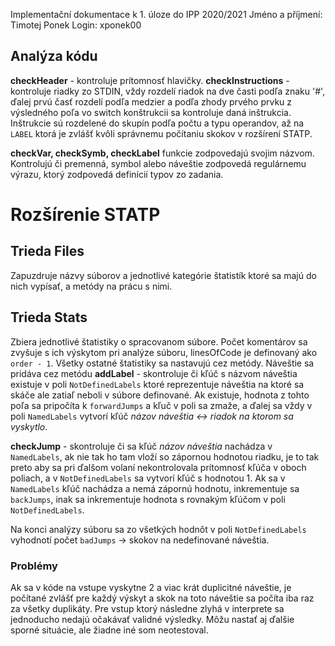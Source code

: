 Implementační dokumentace k 1. úloze do IPP 2020/2021
Jméno a příjmení: Timotej Ponek
Login: xponek00
## Analýza kódu
**checkHeader** - kontroluje prítomnosť hlavičky. **checkInstructions** - kontroluje riadky zo STDIN, vždy rozdelí riadok na dve časti podľa znaku '#', ďalej prvú časť rozdelí podľa medzier a podľa zhody prvého prvku z výsledného poľa vo switch konštrukcii sa kontroluje daná inštrukcia. Inštrukcie sú rozdelené do skupín podľa počtu a typu operandov, až na `LABEL` ktorá je zvlášť kvôli správnemu počítaniu skokov v rozšírení STATP.

**checkVar, checkSymb, checkLabel** funkcie zodpovedajú svojim názvom. Kontrolujú či premenná, symbol alebo náveštie zodpovedá regulárnemu výrazu, ktorý zodpovedá definícií typov zo zadania.
# Rozšírenie STATP
## Trieda Files
Zapuzdruje názvy súborov a jednotlivé kategórie štatistík ktoré sa majú do nich vypísať, a metódy na prácu s nimi.
## Trieda Stats
Zbiera jednotlivé štatistiky o spracovanom súbore. Počet komentárov sa zvyšuje s ich výskytom pri analýze súboru, linesOfCode je definovaný ako `order - 1`. Všetky ostatné štatistiky sa nastavujú cez metódy. Náveštie sa pridáva cez metódu **addLabel** - skontroluje či kľúč s názvom náveštia existuje v poli `NotDefinedLabels` ktoré reprezentuje náveštia na ktoré sa skáče ale zatiaľ neboli v súbore definované. Ak existuje, hodnota z tohto poľa sa pripočíta k `forwardJumps` a kľuč v poli sa zmaže, a ďalej sa vždy v poli `NamedLabels` vytvorí kľúč *názov náveštia <-> riadok na ktorom sa vyskytlo*.

**checkJump** - skontroluje či sa kľúč *názov náveštia* nachádza v `NamedLabels`, ak nie tak ho tam vloží so zápornou hodnotou riadku, je to tak preto aby sa pri ďalšom volaní nekontrolovala prítomnosť kľúča v oboch poliach, a v `NotDefinedLabels` sa vytvorí kľúč s hodnotou 1. Ak sa v `NamedLabels` kľúč nachádza a nemá zápornú hodnotu, inkrementuje sa `backJumps`, inak sa inkrementuje hodnota s rovnakým kľúčom v poli `NotDefinedLabels`. 

Na konci analýzy súboru sa zo všetkých hodnôt v poli `NotDefinedLabels` vyhodnotí počet `badJumps` -> skokov na nedefinované náveštia.
### Problémy
Ak sa v kóde na vstupe vyskytne 2 a viac krát duplicitné náveštie, je počítané zvlášť pre každý výskyt a skok na toto náveštie sa počíta iba raz za všetky duplikáty. Pre vstup ktorý následne zlyhá v interprete sa jednoducho nedajú očakávať validné výsledky. Môžu nastať aj ďalšie sporné situácie, ale žiadne iné som neotestoval.
